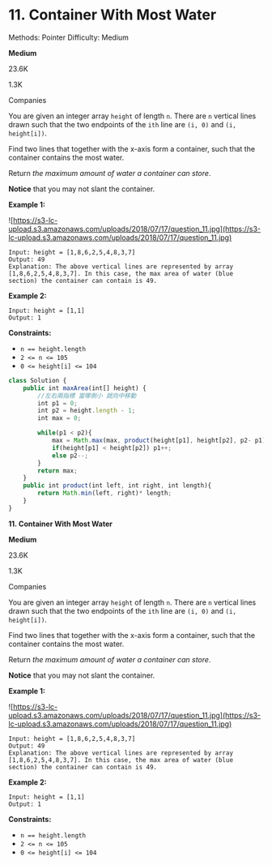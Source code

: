 # 11. Container With Most Water

Methods: Pointer
Difficulty: Medium

**Medium**

23.6K

1.3K

Companies

You are given an integer array `height` of length `n`. There are `n` vertical lines drawn such that the two endpoints of the `ith` line are `(i, 0)` and `(i, height[i])`.

Find two lines that together with the x-axis form a container, such that the container contains the most water.

Return *the maximum amount of water a container can store*.

**Notice** that you may not slant the container.

**Example 1:**

![https://s3-lc-upload.s3.amazonaws.com/uploads/2018/07/17/question_11.jpg](https://s3-lc-upload.s3.amazonaws.com/uploads/2018/07/17/question_11.jpg)

```
Input: height = [1,8,6,2,5,4,8,3,7]
Output: 49
Explanation: The above vertical lines are represented by array [1,8,6,2,5,4,8,3,7]. In this case, the max area of water (blue section) the container can contain is 49.

```

**Example 2:**

```
Input: height = [1,1]
Output: 1

```

**Constraints:**

- `n == height.length`
- `2 <= n <= 105`
- `0 <= height[i] <= 104`

```jsx
class Solution {
    public int maxArea(int[] height) {
        //左右兩指標 當哪側小 就向中移動
        int p1 = 0;
        int p2 = height.length - 1;
        int max = 0;

        while(p1 < p2){
            max = Math.max(max, product(height[p1], height[p2], p2- p1));
            if(height[p1] < height[p2]) p1++;
            else p2--;
        }
        return max;
    }
    public int product(int left, int right, int length){
        return Math.min(left, right)* length;
    }
}
```

**11. Container With Most Water**

**Medium**

23.6K

1.3K

Companies

You are given an integer array `height` of length `n`. There are `n` vertical lines drawn such that the two endpoints of the `ith` line are `(i, 0)` and `(i, height[i])`.

Find two lines that together with the x-axis form a container, such that the container contains the most water.

Return *the maximum amount of water a container can store*.

**Notice** that you may not slant the container.

**Example 1:**

![https://s3-lc-upload.s3.amazonaws.com/uploads/2018/07/17/question_11.jpg](https://s3-lc-upload.s3.amazonaws.com/uploads/2018/07/17/question_11.jpg)

```
Input: height = [1,8,6,2,5,4,8,3,7]
Output: 49
Explanation: The above vertical lines are represented by array [1,8,6,2,5,4,8,3,7]. In this case, the max area of water (blue section) the container can contain is 49.

```

**Example 2:**

```
Input: height = [1,1]
Output: 1

```

**Constraints:**

- `n == height.length`
- `2 <= n <= 105`
- `0 <= height[i] <= 104`